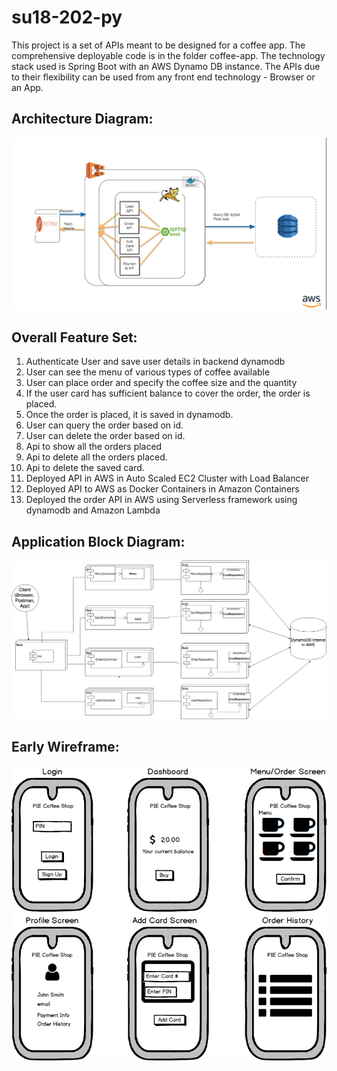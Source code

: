 # su18-202-py

This project is a set of APIs meant to be designed for a coffee app. The comprehensive deployable code is in the folder coffee-app. The technology stack used is Spring Boot with an AWS Dynamo DB instance. The APIs due to their flexibility can be used from any front end technology - Browser or an App. 

Architecture Diagram:
---------------------

![alt text](https://github.com/nguyensjsu/su18-202-py/blob/master/Architecture_diagram.png)

Overall Feature Set:
--------------------

1. Authenticate User and save user details in backend dynamodb
2. User can see the menu of various types of coffee available 
3. User can place order and specify the coffee size and the quantity 
4. If the user card has sufficient balance to cover the order, the order is placed.
5. Once the order is placed, it is saved in dynamodb.
6. User can query the order based on id.
7. User can delete the order based on id.
8. Api to show all the orders placed
9. Api to delete all the orders placed.
10. Api to delete the saved card.
11. Deployed API in AWS in Auto Scaled EC2 Cluster with Load Balancer
12. Deployed API to AWS as Docker Containers in Amazon Containers
13. Deployed the order API in AWS using Serverless framework using dynamodb and Amazon Lambda

Application Block Diagram:
--------------------
![alt text](https://github.com/nguyensjsu/su18-202-py/blob/master/CoffeeApp%20Block%20Diagram.png)

Early Wireframe:
--------------------
![alt text](https://github.com/nguyensjsu/su18-202-py/blob/master/resources/PieCofeeShop.png)
